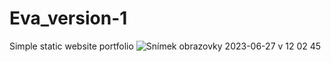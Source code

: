 # Eva_version-1
Simple static website portfolio
![Snímek obrazovky 2023-06-27 v 12 02 45](https://github.com/LinAdame/Eva_version-1/assets/127491524/e291d0d3-923b-4cd7-bef7-89931395b46e)
